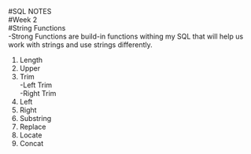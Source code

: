#SQL NOTES  
#Week 2  
#String Functions  
-Strong Functions are build-in functions withing my SQL that will help us work with strings and use strings differently.  
1. Length  
2. Upper  
3. Trim  
   -Left Trim  
   -Right Trim
4. Left  
5. Right
6. Substring
7. Replace
8. Locate
9. Concat
